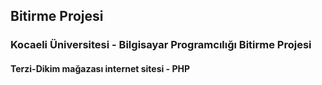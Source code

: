 ## Bitirme Projesi
### Kocaeli Üniversitesi - Bilgisayar Programcılığı Bitirme Projesi
#### Terzi-Dikim mağazası internet sitesi - PHP
